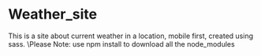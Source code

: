 # Weather_site

This is a site about current weather in a location, mobile first, created using sass.
\\Please Note: use npm install to download all the node_modules 
